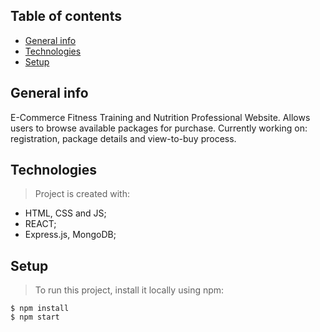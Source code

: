 ## Table of contents

- [General info](#general-info "General information")
- [Technologies](#technologies "Technologies used")
- [Setup](#setup "Project setup to view")

## General info

E-Commerce Fitness Training and Nutrition Professional Website. Allows users to browse available packages for purchase.
Currently working on: registration, package details and view-to-buy process.

## Technologies

> Project is created with:

- HTML, CSS and JS;
- REACT;
- Express.js, MongoDB;

## Setup

> To run this project, install it locally using npm:

```
$ npm install
$ npm start

```
